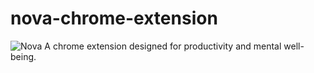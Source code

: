 # nova-chrome-extension
![Nova](https://i.ibb.co/2PxZWjp/Nova-A-chrome-extension-for-productivity.png)
A chrome extension designed for productivity and mental well-being.

